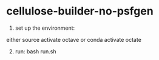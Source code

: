 # cellulose-builder-no-psfgen

1. set up the environment:

  either
  source activate octave
  or
  conda activate octate

2. run:
   bash run.sh
